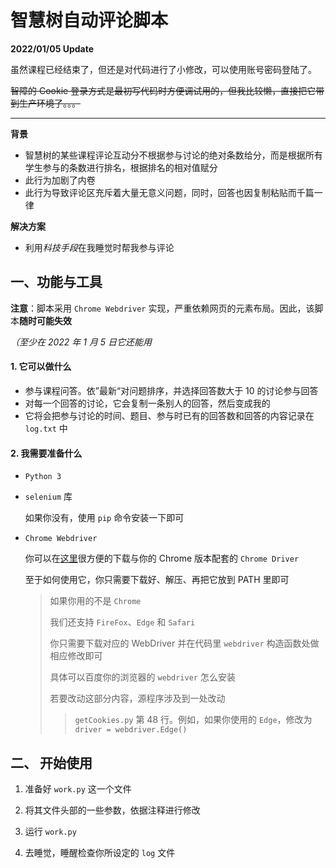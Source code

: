 # 智慧树自动评论脚本

**2022/01/05 Update**

虽然课程已经结束了，但还是对代码进行了小修改，可以使用账号密码登陆了。

~~智障的 Cookie 登录方式是最初写代码时方便调试用的，但我比较懒，直接把它带到生产环境了。。。~~

---

**背景**

+ 智慧树的某些课程评论互动分不根据参与讨论的绝对条数给分，而是根据所有学生参与的条数进行排名，根据排名的相对值赋分
+ 此行为加剧了内卷
+ 此行为导致评论区充斥着大量无意义问题，同时，回答也因复制粘贴而千篇一律

**解决方案**

+ 利用*科技手段*在我睡觉时帮我参与评论

## 一、功能与工具

**注意**：脚本采用 `Chrome Webdriver` 实现，严重依赖网页的元素布局。因此，该脚本**随时可能失效**

*（至少在 2022 年 1 月 5 日它还能用*

#### 1. 它可以做什么

+ 参与课程问答。依”最新“对问题排序，并选择回答数大于 10 的讨论参与回答
+ 对每一个回答的讨论，它会复制一条别人的回答，然后变成我的
+ 它将会把参与讨论的时间、题目、参与时已有的回答数和回答的内容记录在 `log.txt` 中

#### 2. 我需要准备什么

+ `Python 3`

+ `selenium` 库

  如果你没有，使用 `pip` 命令安装一下即可

+ `Chrome Webdriver`

  你可以在[这里](http://npm.taobao.org/mirrors/chromedriver/)很方便的下载与你的 Chrome 版本配套的 `Chrome Driver`

  至于如何使用它，你只需要下载好、解压、再把它放到 PATH 里即可

  > 如果你用的不是 `Chrome`
  >
  > 我们还支持 `FireFox`、`Edge` 和 `Safari`
  >
  > 你只需要下载对应的 WebDriver 并在代码里 `webdriver` 构造函数处做相应修改即可
  >
  > 具体可以百度你的浏览器的 `webdriver` 怎么安装
  >
  > 若要改动这部分内容，源程序涉及到一处改动
  >
  >> `getCookies.py` 第 48 行。例如，如果你使用的 `Edge`，修改为 `driver = webdriver.Edge()`

## 二、 开始使用

1. 准备好 `work.py` 这一个文件

2. 将其文件头部的一些参数，依据注释进行修改

3. 运行 `work.py`

4. 去睡觉，睡醒检查你所设定的 `log` 文件
